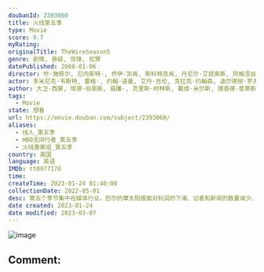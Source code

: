 ```yaml
---
doubanId: 2393060
title: 火线第五季
type: Movie
score: 9.7
myRating: 
originalTitle: TheWireSeason5
genre: 剧情, 悬疑, 惊悚, 犯罪
datePublished: 2008-01-06
director: 乔·施佩尔, 厄内斯特·, 乔伊·凯肯, 斯科特凯肯, 丹尼尔·艾提奥斯, 阿格涅丝卡·霍兰, 塞斯·曼恩, 多米尼克·韦斯特, 安东尼·海明威, 克拉克·约翰森
actor: 多米尼克·韦斯特, 雷格·, 约翰·道曼, 艾丹·吉伦, 克拉克·约翰森, 迪尔德丽·罗夫乔, 汤姆·麦卡锡, 克拉克·彼得斯, 维德尔·皮尔斯, 肖布朗, 乔·乌拉, 山姆·弗瑞德, 大卫·科斯塔贝尔, 安万·格洛弗, 菲利西亚·皮尔森, 德莱尼·威廉姆斯, 玛琳·巴雷特, 小伊塞亚·维特洛克, 迈克尔·卡斯洛夫, 科里·帕克·罗宾逊, 杰梅因·克劳福德, 尼尔·哈夫, 塞斯·吉列姆, 兰斯·莱迪克, 瑞克·奥托, 瑞安·桑兹, 罗伯特·珀提克, undefined, 马斯托罗·哈雷尔, 格林·特鲁曼, 罗斯科·奥尔曼, 梅兰妮·尼科尔斯, 比尔·雷蒙德, 拉蒙·罗德里格兹, 唐尼尔·罗林斯, 保罗·本, undefined, 科瓦米·帕特森, 安东尼·曼加诺, 克里斯·阿斯沃思, undefined, 伊萨·戴维斯, 索尼娅·孙, 哈桑·约翰逊, 伍德·哈里斯, 泰森·豪尔, 迈克尔·肯尼斯·威廉姆斯, 乍得·科尔曼, 弗兰基·费森, 艾米·莱安, 杰米·埃克托, 多米尼克·隆巴多兹, 迈克尔·里韦拉, undefined, undefined, 莎拉德萨热, 珍妮弗瑞安斯, 米雪帕瑞斯, 梅根·安德森, 威廉·, 格本加·阿金纳格贝, 本杰明·布希, 玛利亚·布鲁姆, 艾尔·布朗, 爱德华·, 托雷·奇尼, 安德烈·罗佑, 崔斯坦·瓦尔德斯, 凯莉·索恩, 马索·曼恩
author: 大卫·西蒙, 埃德·伯恩斯, 威廉·, 克里斯·柯林斯, 戴维·米尔斯, 理查德·普莱斯, 丹尼斯·勒翰, 乔治·佩勒卡诺斯
tags:
  - Movie
state: 想看
url: https://movie.douban.com/subject/2393060/
aliases:
  - 线人_第五季
  - HBO无间行者_第五季
  - 火线重案组_第五季
country: 美国
language: 英语
IMDb: tt0977178
time: 
createTime: 2023-01-24 01:40:00
collectionDate: 2022-05-01
desc: 第五个季节集中在媒体行业。巴尔的摩太阳报面对利润的下滑、记者和新闻的数量减少、新闻质量下降的困境，如何报道被杀流浪者的新闻专题。第四季结束后的十五个月，市长Carcetti削减警局预算缩减教育赤字迫...
date created: 2023-01-24
date modified: 2023-03-07
---
```


![image](p2177042077.jpg)

Comment:
---
